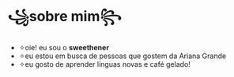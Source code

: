 # ꧁sobre mim꧂
- ✧oie! eu sou o **sweethener**
- ✧eu estou em busca de pessoas que gostem da Ariana Grande
- ✧eu gosto de aprender linguas novas e café gelado!


<!---
sweethener/sweethener is a ✨ special ✨ repository because its `README.md` (this file) appears on your GitHub profile.
You can click the Preview link to take a look at your changes.
--->
